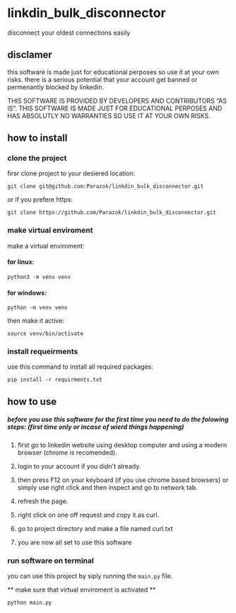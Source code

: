 # linkdin_bulk_disconnector
disconnect your oldest connections easily

## disclamer

this software is made just for educational perposes so use it at your own risks.
there is a serious potential that your account get banned or permenantly blocked by linkedin.

THIS SOFTWARE IS PROVIDED BY DEVELOPERS AND CONTRIBUTORS “AS IS”.
THIS SOFTWARE IS MADE JUST FOR EDUCATIONAL PERPOSES AND HAS ABSOLUTLY NO WARRANTIES SO USE IT AT YOUR OWN RISKS.


## how to install

### clone the project
firsr clone project to your desiered location:

`git clone git@github.com:Parazok/linkdin_bulk_disconnector.git`

or if you prefere https:

`git clone https://github.com/Parazok/linkdin_bulk_disconnector.git`

### make virtual enviroment

make a virtual enviroment:

#### for linux:

`python3 -m venv venv`

#### for windows:

`python -m venv venv`

then make it active:

`source venv/bin/activate`

### install requeirments
use this command to install all required packages:

`pip install -r requirments.txt`

## how to use

##### before you use this software for the first time you need to do the folowing steps: (first time only or incase of wierd things happening)

1) first go to linkedin website using desktop computer and using a modern browser (chrome is recomended).

2) login to your account if you didn't already.

3) then press F12 on your keyboard (if you use chrome based browsers) or simply use right click and then inspect and go to network tab.

4) refresh the page.

5) right click on one off request and copy it as curl.

6) go to project directory and make a file named curl.txt

7) you are now all set to use this software

### run software on terminal

you can use this project by siply running the `main.py` file.

** make sure that virtual enviroment is activated **

`python main.py`








